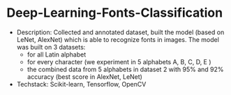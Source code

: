 # Deep-Learning-Fonts-Classification
- Description: Collected and annotated dataset, built the model (based on LeNet, AlexNet) which is able to recognize fonts in images. The model was built on 3 datasets:
  + for all Latin alphabet
  + for every character (we experiment in 5 alphabets A, B, C, D, E )
  + the combined data from 5 alphabets in dataset 2
  with 95\% and 92\% accuracy (best score in AlexNet, LeNet)
- Techstack: Scikit-learn, Tensorflow, OpenCV
